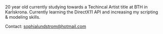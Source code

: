 20 year old currently studying towards a Techincal Artist title at BTH in Karlskrona.
Currently learning the DirectX11 API and increasing my scripting & modeling skills.

Contact: sophialundstrom@hotmail.com
